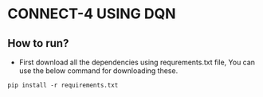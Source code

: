# CONNECT-4 USING DQN
## How to run?
* First download all the dependencies using requrements.txt file, You can use the below command for downloading these.
``` 
pip install -r requirements.txt 
```
